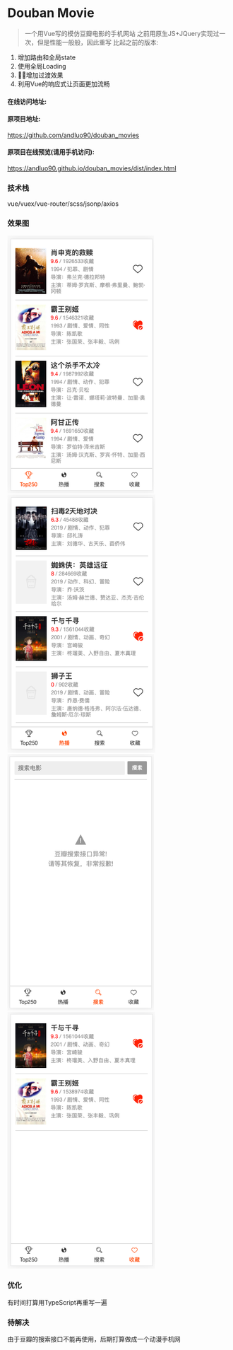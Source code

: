 # Douban Movie 

> 一个用Vue写的模仿豆瓣电影的手机网站
> 之前用原生JS+JQuery实现过一次，但是性能一般般，因此重写
> 比起之前的版本:
1. 增加路由和全局state
2. 使用全局Loading
3. 增加过渡效果
4. 利用Vue的响应式让页面更加流畅

#### 在线访问地址:

#### 原项目地址:
https://github.com/andluo90/douban_movies

#### 原项目在线预览(请用手机访问):
https://andluo90.github.io/douban_movies/dist/index.html


### 技术栈
vue/vuex/vue-router/scss/jsonp/axios

### 效果图
![top250](/shortcut/s1.png)
![热播](/shortcut/s2.png)
![搜索](/shortcut/s3.png)
![收藏](/shortcut/s4.png)


### 优化
有时间打算用TypeScript再重写一遍

### 待解决
由于豆瓣的搜索接口不能再使用，后期打算做成一个动漫手机网

